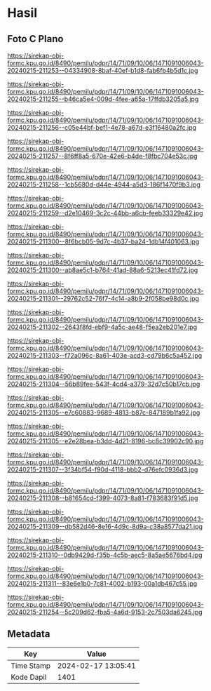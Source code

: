 # Hasil

## Foto C Plano

https://sirekap-obj-formc.kpu.go.id/8490/pemilu/pdpr/14/71/09/10/06/1471091006043-20240215-211253--04334908-8baf-40ef-b1d8-fab6fb4b5d1c.jpg

https://sirekap-obj-formc.kpu.go.id/8490/pemilu/pdpr/14/71/09/10/06/1471091006043-20240215-211255--b46ca5e4-009d-4fee-a65a-17ffdb3205a5.jpg

https://sirekap-obj-formc.kpu.go.id/8490/pemilu/pdpr/14/71/09/10/06/1471091006043-20240215-211256--c05e44bf-bef1-4e78-a67d-e3f16480a2fc.jpg

https://sirekap-obj-formc.kpu.go.id/8490/pemilu/pdpr/14/71/09/10/06/1471091006043-20240215-211257--8f6ff8a5-670e-42e6-b4de-f8fbc704e53c.jpg

https://sirekap-obj-formc.kpu.go.id/8490/pemilu/pdpr/14/71/09/10/06/1471091006043-20240215-211258--1cb5680d-d44e-4944-a5d3-186f1470f9b3.jpg

https://sirekap-obj-formc.kpu.go.id/8490/pemilu/pdpr/14/71/09/10/06/1471091006043-20240215-211259--d2e10469-3c2c-44bb-a6cb-feeb33329e42.jpg

https://sirekap-obj-formc.kpu.go.id/8490/pemilu/pdpr/14/71/09/10/06/1471091006043-20240215-211300--8f6bcb05-9d7c-4b37-ba24-1db14f401063.jpg

https://sirekap-obj-formc.kpu.go.id/8490/pemilu/pdpr/14/71/09/10/06/1471091006043-20240215-211300--ab8ae5c1-b764-41ad-88a6-5213ec41fd72.jpg

https://sirekap-obj-formc.kpu.go.id/8490/pemilu/pdpr/14/71/09/10/06/1471091006043-20240215-211301--29762c52-76f7-4c14-a8b9-2f058be98d0c.jpg

https://sirekap-obj-formc.kpu.go.id/8490/pemilu/pdpr/14/71/09/10/06/1471091006043-20240215-211302--2643f8fd-ebf9-4a5c-ae48-f5ea2eb201e7.jpg

https://sirekap-obj-formc.kpu.go.id/8490/pemilu/pdpr/14/71/09/10/06/1471091006043-20240215-211303--f72a096c-8a61-403e-acd3-cd79b6c5a452.jpg

https://sirekap-obj-formc.kpu.go.id/8490/pemilu/pdpr/14/71/09/10/06/1471091006043-20240215-211304--56b89fee-543f-4cd4-a379-32d7c50b17cb.jpg

https://sirekap-obj-formc.kpu.go.id/8490/pemilu/pdpr/14/71/09/10/06/1471091006043-20240215-211305--e7c60883-9689-4813-b87c-847189b1fa92.jpg

https://sirekap-obj-formc.kpu.go.id/8490/pemilu/pdpr/14/71/09/10/06/1471091006043-20240215-211305--e2e28bea-b3dd-4d21-8196-bc8c39902c90.jpg

https://sirekap-obj-formc.kpu.go.id/8490/pemilu/pdpr/14/71/09/10/06/1471091006043-20240215-211307--3f34bf54-f90d-4118-bbb2-d76efc0936d3.jpg

https://sirekap-obj-formc.kpu.go.id/8490/pemilu/pdpr/14/71/09/10/06/1471091006043-20240215-211308--b81654cd-f399-4073-8a81-f783683f91d5.jpg

https://sirekap-obj-formc.kpu.go.id/8490/pemilu/pdpr/14/71/09/10/06/1471091006043-20240215-211309--db582d46-8e16-4d9c-8d9a-c38a8577da21.jpg

https://sirekap-obj-formc.kpu.go.id/8490/pemilu/pdpr/14/71/09/10/06/1471091006043-20240215-211310--0db9429d-f35b-4c5b-aec5-8a5ae5676bd4.jpg

https://sirekap-obj-formc.kpu.go.id/8490/pemilu/pdpr/14/71/09/10/06/1471091006043-20240215-211311--83e6e1b0-7c81-4002-b193-00a1db467c55.jpg

https://sirekap-obj-formc.kpu.go.id/8490/pemilu/pdpr/14/71/09/10/06/1471091006043-20240215-211254--5c209d62-fba5-4a6d-9153-2c7503da6245.jpg


## Metadata

| Key        | Value               |
| ---------- | ------------------- |
| Time Stamp | 2024-02-17 13:05:41 |
| Kode Dapil | 1401                |



